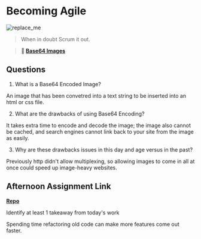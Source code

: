# Becoming Agile

![replace_me](https://codeworks.blob.core.windows.net/public/assets/img/illustrations/placeholder.svg)

> When in doubt Scrum it out.

> **📖 [Base64 Images](https://codeworksacademy.com/fs-student-guide/resources/wk8-9/06-Base64)**

## Questions

1. What is a Base64 Encoded Image?

An image that has been convetred into a text string to be inserted into an html or css file.

2. What are the drawbacks of using Base64 Encoding?

It takes extra time to encode and decode the image; the image also cannot be cached, and search engines cannot link back to your site from the image as easily.

3. Why are these drawbacks issues in this day and age versus in the past?

Previously http didn't allow multiplexing, so allowing images to come in all at once could speed up image-heavy websites.

## Afternoon Assignment Link

**[Repo](https://github.com/ZacGamble/scurvy-dogs)**

Identify at least 1 takeaway from today's work

Spending time refactoring old code can make more features come out faster.